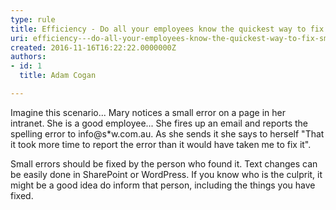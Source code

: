 ```yaml
---
type: rule
title: Efficiency - Do all your employees know the quickest way to fix small web errors?
uri: efficiency---do-all-your-employees-know-the-quickest-way-to-fix-small-web-errors
created: 2016-11-16T16:22:22.0000000Z
authors:
- id: 1
  title: Adam Cogan

---
```


​​​Imagine this scenario... Mary notices a small error on a page in her intranet. She is a good employee... She fires up an email and reports the spelling error to info@s\*w.com.au. As she sends it she says to herself "That it took more time to report the error than it would have taken me to fix it".
 
Small errors should be fixed by the person who found it. Text changes can be easily done in SharePoint or WordPress. If you know who is the culprit, it might be a good idea do inform that person, including the things you have fixed.
